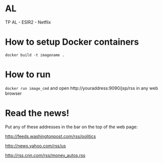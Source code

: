 # AL
TP AL - ESIR2 - Netflix

# How to setup Docker containers

`docker build -t imagename .`

# How to run

`docker run image_cmd`
and open http://youraddress:9090/jsp/rss in any web browser

# Read the news!

Put any of these addresses in the bar on the top of the web page:

http://feeds.washingtonpost.com/rss/politics

http://news.yahoo.com/rss/us

http://rss.cnn.com/rss/money_autos.rss
